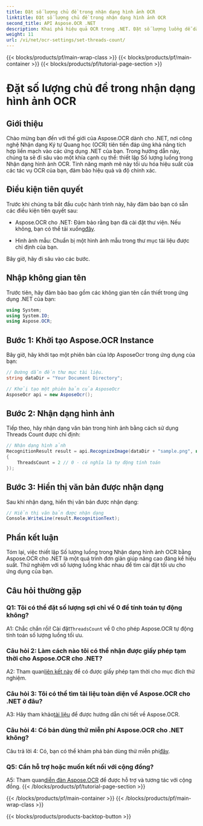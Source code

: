 ```yaml
---
title: Đặt số lượng chủ đề trong nhận dạng hình ảnh OCR
linktitle: Đặt số lượng chủ đề trong nhận dạng hình ảnh OCR
second_title: API Aspose.OCR .NET
description: Khai phá hiệu quả OCR trong .NET. Đặt số lượng luồng dễ dàng với Aspose.OCR. Tăng cường độ chính xác và tốc độ.
weight: 11
url: /vi/net/ocr-settings/set-threads-count/
---
```


{{< blocks/products/pf/main-wrap-class >}}
{{< blocks/products/pf/main-container >}}
{{< blocks/products/pf/tutorial-page-section >}}

# Đặt số lượng chủ đề trong nhận dạng hình ảnh OCR

## Giới thiệu

Chào mừng bạn đến với thế giới của Aspose.OCR dành cho .NET, nơi công nghệ Nhận dạng Ký tự Quang học (OCR) tiên tiến đáp ứng khả năng tích hợp liền mạch vào các ứng dụng .NET của bạn. Trong hướng dẫn này, chúng ta sẽ đi sâu vào một khía cạnh cụ thể: thiết lập Số lượng luồng trong Nhận dạng hình ảnh OCR. Tính năng mạnh mẽ này tối ưu hóa hiệu suất của các tác vụ OCR của bạn, đảm bảo hiệu quả và độ chính xác.

## Điều kiện tiên quyết

Trước khi chúng ta bắt đầu cuộc hành trình này, hãy đảm bảo bạn có sẵn các điều kiện tiên quyết sau:

-  Aspose.OCR cho .NET: Đảm bảo rằng bạn đã cài đặt thư viện. Nếu không, bạn có thể tải xuống[đây](https://releases.aspose.com/ocr/net/).

- Hình ảnh mẫu: Chuẩn bị một hình ảnh mẫu trong thư mục tài liệu được chỉ định của bạn.

Bây giờ, hãy đi sâu vào các bước.

## Nhập không gian tên

Trước tiên, hãy đảm bảo bao gồm các không gian tên cần thiết trong ứng dụng .NET của bạn:

```csharp
using System;
using System.IO;
using Aspose.OCR;
```

## Bước 1: Khởi tạo Aspose.OCR Instance

Bây giờ, hãy khởi tạo một phiên bản của lớp AsposeOcr trong ứng dụng của bạn:

```csharp
// Đường dẫn đến thư mục tài liệu.
string dataDir = "Your Document Directory";

// Khởi tạo một phiên bản của AsposeOcr
AsposeOcr api = new AsposeOcr();
```

## Bước 2: Nhận dạng hình ảnh

Tiếp theo, hãy nhận dạng văn bản trong hình ảnh bằng cách sử dụng Threads Count được chỉ định:

```csharp
// Nhận dạng hình ảnh
RecognitionResult result = api.RecognizeImage(dataDir + "sample.png", new RecognitionSettings
{
    ThreadsCount = 2 // 0 - có nghĩa là tự động tính toán
});
```

## Bước 3: Hiển thị văn bản được nhận dạng

Sau khi nhận dạng, hiển thị văn bản được nhận dạng:

```csharp
// Hiển thị văn bản được nhận dạng
Console.WriteLine(result.RecognitionText);
```

## Phần kết luận

Tóm lại, việc thiết lập Số lượng luồng trong Nhận dạng hình ảnh OCR bằng Aspose.OCR cho .NET là một quá trình đơn giản giúp nâng cao đáng kể hiệu suất. Thử nghiệm với số lượng luồng khác nhau để tìm cài đặt tối ưu cho ứng dụng của bạn.

## Câu hỏi thường gặp

### Q1: Tôi có thể đặt số lượng sợi chỉ về 0 để tính toán tự động không?

 A1: Chắc chắn rồi! Cài đặt`ThreadsCount` về 0 cho phép Aspose.OCR tự động tính toán số lượng luồng tối ưu.

### Câu hỏi 2: Làm cách nào tôi có thể nhận được giấy phép tạm thời cho Aspose.OCR cho .NET?

 A2: Tham quan[liên kết này](https://purchase.aspose.com/temporary-license/) để có được giấy phép tạm thời cho mục đích thử nghiệm.

### Câu hỏi 3: Tôi có thể tìm tài liệu toàn diện về Aspose.OCR cho .NET ở đâu?

 A3: Hãy tham khảo[tài liệu](https://reference.aspose.com/ocr/net/) để được hướng dẫn chi tiết về Aspose.OCR.

### Câu hỏi 4: Có bản dùng thử miễn phí Aspose.OCR cho .NET không?

 Câu trả lời 4: Có, bạn có thể khám phá bản dùng thử miễn phí[đây](https://releases.aspose.com/).

### Q5: Cần hỗ trợ hoặc muốn kết nối với cộng đồng?

 A5: Tham quan[diễn đàn Aspose.OCR](https://forum.aspose.com/c/ocr/16) để được hỗ trợ và tương tác với cộng đồng.
{{< /blocks/products/pf/tutorial-page-section >}}

{{< /blocks/products/pf/main-container >}}
{{< /blocks/products/pf/main-wrap-class >}}

{{< blocks/products/products-backtop-button >}}
